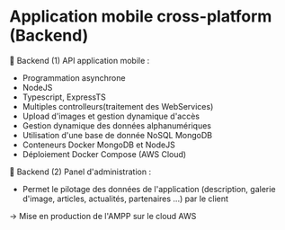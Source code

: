 # Application mobile cross-platform (Backend)

🔳 Backend (1) API application mobile :
- Programmation asynchrone
- NodeJS
- Typescript, ExpressTS
- Multiples controlleurs(traitement des WebServices)
- Upload d'images et gestion dynamique d'accès
- Gestion dynamique des données alphanumériques 
- Utilisation d'une base de donnée NoSQL MongoDB
- Conteneurs Docker MongoDB et NodeJS
- Déploiement Docker Compose (AWS Cloud)

🔳 Backend (2) Panel d'administration :
- Permet le pilotage des données de l'application  (description, galerie d'image, articles, actualités, partenaires ...) par le client

→ Mise en production de l'AMPP sur le cloud AWS
